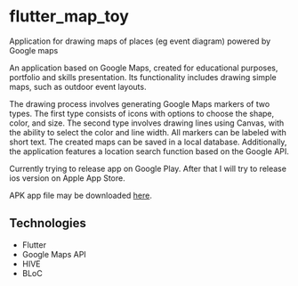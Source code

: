 # flutter_map_toy

Application for drawing maps of places (eg event diagram) powered by Google maps

An application based on Google Maps, created for educational purposes, portfolio and skills presentation. Its functionality includes drawing simple maps, such as outdoor event layouts. 

The drawing process involves generating Google Maps markers of two types. The first type consists of icons with options to choose the shape, color, and size. The second type involves drawing lines using Canvas, with the ability to select the color and line width. All markers can be labeled with short text. The created maps can be saved in a local database. Additionally, the application features a location search function based on the Google API.

Currently trying to release app on Google Play. After that I will try to release ios version on Apple App Store.

APK app file may be downloaded [here](https://drive.google.com/drive/folders/1OpUzcEuO5Mr3DBd4977ORzwrv-EduInr?usp=drive_link).
 
 
## Technologies
* Flutter
* Google Maps API
* HIVE
* BLoC



